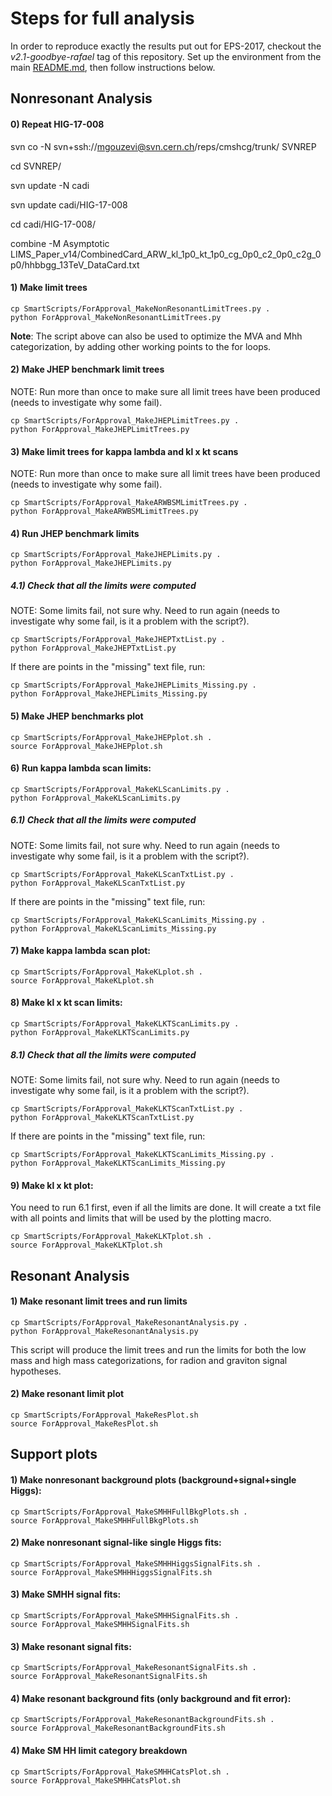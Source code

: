 # Steps for full analysis

In order to reproduce exactly the results put out for EPS-2017, checkout the *v2.1-goodbye-rafael* tag of this repository.
Set up the environment from the main [README.md](README.md), then follow instructions below.

## Nonresonant Analysis

#### 0) Repeat HIG-17-008

svn co -N svn+ssh://mgouzevi@svn.cern.ch/reps/cmshcg/trunk/ SVNREP

cd SVNREP/

svn update -N cadi

svn update cadi/HIG-17-008

cd cadi/HIG-17-008/

combine -M Asymptotic LIMS_Paper_v14/CombinedCard_ARW_kl_1p0_kt_1p0_cg_0p0_c2_0p0_c2g_0p0/hhbbgg_13TeV_DataCard.txt

#### 1) Make limit trees   

```
cp SmartScripts/ForApproval_MakeNonResonantLimitTrees.py .
python ForApproval_MakeNonResonantLimitTrees.py
```

**Note**: The script above can also be used to optimize the MVA and Mhh categorization, by adding other working points to the for loops.

#### 2) Make JHEP benchmark limit trees   
NOTE: Run more than once to make sure all limit trees have been produced (needs to investigate why some fail).   

```
cp SmartScripts/ForApproval_MakeJHEPLimitTrees.py .
python ForApproval_MakeJHEPLimitTrees.py
```

#### 3) Make limit trees for kappa lambda and kl x kt scans   

NOTE: Run more than once to make sure all limit trees have been produced (needs to investigate why some fail).   

```
cp SmartScripts/ForApproval_MakeARWBSMLimitTrees.py .
python ForApproval_MakeARWBSMLimitTrees.py
```

#### 4) Run JHEP benchmark limits
```
cp SmartScripts/ForApproval_MakeJHEPLimits.py .
python ForApproval_MakeJHEPLimits.py
```
##### 4.1) Check that all the limits were computed   

NOTE: Some limits fail, not sure why. Need to run again (needs to investigate why some fail, is it a problem with the script?).

```
cp SmartScripts/ForApproval_MakeJHEPTxtList.py .
python ForApproval_MakeJHEPTxtList.py
```

If there are points in the "missing" text file, run:   

```
cp SmartScripts/ForApproval_MakeJHEPLimits_Missing.py .
python ForApproval_MakeJHEPLimits_Missing.py
```

#### 5) Make JHEP benchmarks plot

```
cp SmartScripts/ForApproval_MakeJHEPplot.sh .
source ForApproval_MakeJHEPplot.sh
```

#### 6) Run kappa lambda scan limits:

```
cp SmartScripts/ForApproval_MakeKLScanLimits.py .
python ForApproval_MakeKLScanLimits.py
```

##### 6.1) Check that all the limits were computed

NOTE: Some limits fail, not sure why. Need to run again (needs to investigate why some fail, is it a problem with the script?).

```
cp SmartScripts/ForApproval_MakeKLScanTxtList.py .
python ForApproval_MakeKLScanTxtList.py
```

If there are points in the "missing" text file, run:

```
cp SmartScripts/ForApproval_MakeKLScanLimits_Missing.py .
python ForApproval_MakeKLScanLimits_Missing.py
```

#### 7) Make kappa lambda scan plot:

```
cp SmartScripts/ForApproval_MakeKLplot.sh .
source ForApproval_MakeKLplot.sh
```

#### 8) Make kl x kt scan limits:

```
cp SmartScripts/ForApproval_MakeKLKTScanLimits.py .
python ForApproval_MakeKLKTScanLimits.py
```

##### 8.1) Check that all the limits were computed

NOTE: Some limits fail, not sure why. Need to run again (needs to investigate why some fail, is it a problem with the script?).

```
cp SmartScripts/ForApproval_MakeKLKTScanTxtList.py .
python ForApproval_MakeKLKTScanTxtList.py
``` 

If there are points in the "missing" text file, run:

```
cp SmartScripts/ForApproval_MakeKLKTScanLimits_Missing.py .
python ForApproval_MakeKLKTScanLimits_Missing.py
```

#### 9) Make kl x kt plot:

You need to run 6.1 first, even if all the limits are done. It will create a txt file with all points and limits that will be used by the plotting macro.

```
cp SmartScripts/ForApproval_MakeKLKTplot.sh .
source ForApproval_MakeKLKTplot.sh
```

## Resonant Analysis

#### 1) Make resonant limit trees and run limits

```
cp SmartScripts/ForApproval_MakeResonantAnalysis.py .
python ForApproval_MakeResonantAnalysis.py
```

This script will produce the limit trees and run the limits for both the low mass and high mass categorizations, for radion and graviton signal hypotheses. 

#### 2) Make resonant limit plot

```
cp SmartScripts/ForApproval_MakeResPlot.sh
source ForApproval_MakeResPlot.sh
```

## Support plots

#### 1) Make nonresonant background plots (background+signal+single Higgs):

```
cp SmartScripts/ForApproval_MakeSMHHFullBkgPlots.sh .
source ForApproval_MakeSMHHFullBkgPlots.sh
```

#### 2) Make nonresonant signal-like single Higgs fits:

```
cp SmartScripts/ForApproval_MakeSMHHHiggsSignalFits.sh .
source ForApproval_MakeSMHHHiggsSignalFits.sh
```

#### 3) Make SMHH signal fits:

```
cp SmartScripts/ForApproval_MakeSMHHSignalFits.sh .
source ForApproval_MakeSMHHSignalFits.sh
```

#### 3) Make resonant signal fits:

```
cp SmartScripts/ForApproval_MakeResonantSignalFits.sh .
source ForApproval_MakeResonantSignalFits.sh
```

#### 4) Make resonant background fits (only background and fit error):

```
cp SmartScripts/ForApproval_MakeResonantBackgroundFits.sh .
source ForApproval_MakeResonantBackgroundFits.sh
```

#### 4) Make SM HH limit category breakdown

```
cp SmartScripts/ForApproval_MakeSMHHCatsPlot.sh .
source ForApproval_MakeSMHHCatsPlot.sh
```
